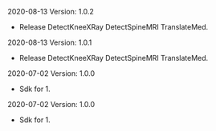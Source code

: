 2020-08-13 Version: 1.0.2
- Release DetectKneeXRay DetectSpineMRI TranslateMed.

2020-08-13 Version: 1.0.1
- Release DetectKneeXRay DetectSpineMRI TranslateMed.

2020-07-02 Version: 1.0.0
- Sdk for 1.

2020-07-02 Version: 1.0.0
- Sdk for 1.


